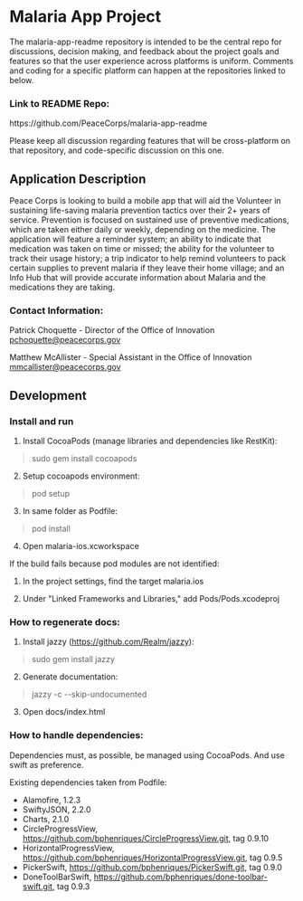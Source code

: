 <h1>Malaria App Project</h1>

The malaria-app-readme repository is intended to be the central repo for discussions, decision making, and feedback about the project goals and features so that the user experience across platforms is uniform. Comments and coding for a specific platform can happen at the repositories linked to below.

<h3>Link to README Repo:</h3> https://github.com/PeaceCorps/malaria-app-readme

Please keep all discussion regarding features that will be cross-platform on that repository, and code-specific discussion on this one.

<h2>Application Description</h2>

Peace Corps is looking to build a mobile app that will aid the Volunteer in sustaining life-saving malaria prevention tactics over their 2+ years of service. Prevention is focused on sustained use of preventive medications, which are taken either daily or weekly, depending on the medicine. The application will feature a reminder system; an ability to indicate that medication was taken on time or missed; the ability for the volunteer to track their usage history; a trip indicator to help remind volunteers to pack certain supplies to prevent malaria if they leave their home village; and an Info Hub that will provide accurate information about Malaria and the medications they are taking. 

<h3>Contact Information:</h3>

Patrick Choquette - Director of the Office of Innovation
pchoquette@peacecorps.gov

Matthew McAllister - Special Assistant in the Office of Innovation
mmcallister@peacecorps.gov

<h2>Development</h2>

<h3>Install and run </h3>

1. Install CocoaPods (manage libraries and dependencies like RestKit):
> sudo gem install cocoapods

2. Setup cocoapods environment:
> pod setup

3. In same folder as Podfile:
> pod install

4. Open malaria-ios.xcworkspace

If the build fails because pod modules are not identified:

1. In the project settings, find the target malaria.ios

2. Under "Linked Frameworks and Libraries," add Pods/Pods.xcodeproj


<h3>How to regenerate docs:</h3>

1. Install jazzy (https://github.com/Realm/jazzy):

> sudo gem install jazzy

2. Generate documentation:

> jazzy -c --skip-undocumented

3. Open docs/index.html

<h3>How to handle dependencies:</h3>

Dependencies must, as possible, be managed using CocoaPods. And use swift as preference.

Existing dependencies taken from Podfile: 

* Alamofire, 1.2.3
* SwiftyJSON, 2.2.0
* Charts, 2.1.0
* CircleProgressView, https://github.com/bphenriques/CircleProgressView.git, tag 0.9.10
* HorizontalProgressView, https://github.com/bphenriques/HorizontalProgressView.git, tag 0.9.5
* PickerSwift, https://github.com/bphenriques/PickerSwift.git, tag 0.9.0
* DoneToolBarSwift, https://github.com/bphenriques/done-toolbar-swift.git, tag 0.9.3
